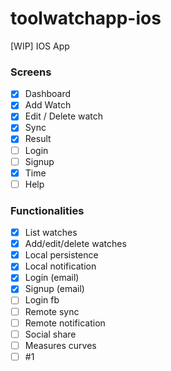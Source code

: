 # toolwatchapp-ios
[WIP] IOS App

### Screens

- [x] Dashboard
- [x] Add Watch
- [x] Edit / Delete watch
- [x] Sync
- [x] Result
- [ ] Login
- [ ] Signup
- [x] Time
- [ ] Help

### Functionalities

- [x] List watches
- [x] Add/edit/delete watches
- [x] Local persistence
- [x] Local notification
- [x] Login (email)
- [x] Signup (email)
- [ ] Login fb
- [ ] Remote sync
- [ ] Remote notification
- [ ] Social share
- [ ] Measures curves
- [ ] #1
